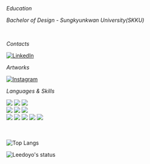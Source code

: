 <div>
<br>


<br>

*Education*

*Bachelor of Design - Sungkyunkwan University(SKKU)*


<br>

*Contacts*
<div>
  
  [![LinkedIn](https://img.shields.io/badge/LinkedIn-1578D3??style=flat-square&logo=LinkedIn&logoColor=white)](https://www.linkedin.com/in/huiwon-bak-854364173/)
  
</div>


*Artworks*

<div>
  
  [![Instagram](https://img.shields.io/badge/Instagram-E4405F??style=flat-square&logo=instagram&logoColor=white)](https://www.instagram.com/leeedoyo)
  
</div>

*Languages & Skills*

  <div> 
    <img src="https://img.shields.io/badge/Java-1572B6?style=flat-square&logo=Java&logoColor=white"/>
    <img src="https://img.shields.io/badge/Spring Boot-6DB33F?style=flat-square&logo=SpringBoot&logoColor=white"/>
    <img src="https://img.shields.io/badge/mariaDB-003545?style=flat-square&logo=mariaDB&logoColor=white"/>
  </div>
  <div>
    <img src="https://img.shields.io/badge/C%23-239120?style=flat-square&logo=c-sharp&logoColor=white"/>  
    <img src="https://img.shields.io/badge/Microsoft%20SQL%20Server-CC2927?style=flat-square&logo=microsoft%20sql%20server&logoColor=white"/>
    <img src="https://img.shields.io/badge/.NET-512BD4?style=flat-square&logo=dotnet&logoColor=white"/></div>
  <div> 
    <img src="https://img.shields.io/badge/CSS3-1572B6?style=flat-square&logo=CSS3&logoColor=white"/>
    <img src="https://img.shields.io/badge/html5-E34F26?style=flat-square&logo=html5&logoColor=white"/>
    <img src="https://img.shields.io/badge/javascript-F7DF1E?style=flat-square&logo=javascript&logoColor=white"/>
    <img src="https://img.shields.io/badge/react-61DAFB?style=flat-square&logo=react&logoColor=white"/>
    <img src="https://img.shields.io/badge/figma-F24E1E?style=flat-square&logo=figma&logoColor=white"/>
  </div>
  
  <br>
  <br>
  
  ![Top Langs](https://github-readme-stats.vercel.app/api/top-langs/?username=bamsanchaeg&layout=compact&seconds=86400&theme=city_lights)
  
  ![Leedoyo's status](https://github-readme-stats.vercel.app/api?username=bamsanchaeg&show_icons=true&hide=contribs,prs&cache_seconds=86400&theme=city_lights)
  
  <br>
  

</div>
